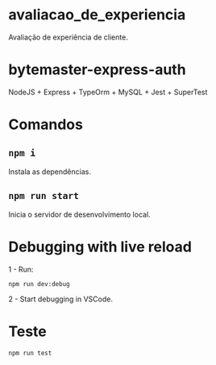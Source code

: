# avaliacao_de_experiencia
Avaliação de experiência de cliente.


# bytemaster-express-auth

NodeJS + Express + TypeOrm + MySQL + Jest + SuperTest

# Comandos

## ```npm i```

Instala as dependências.

## ```npm run start```

Inicia o servidor de desenvolvimento local.



# Debugging with live reload

1 - Run:

```npm run dev:debug``` 

2 - Start debugging in VSCode.


# Teste

```npm run test```

